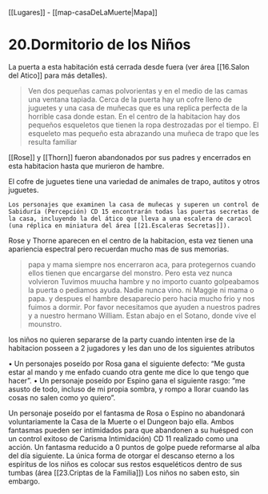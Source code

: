 [[Lugares]]  -  [[map-casaDeLaMuerte|Mapa]]

# 20.Dormitorio de los Niños

La puerta a esta habitación está cerrada desde fuera (ver área [[16.Salon del Atico]] para más detalles).

> Ven dos pequeñas camas polvorientas  y en el medio de las camas una ventana tapiada. Cerca de la puerta hay un cofre lleno de juguetes y una casa de muñecas que es una replica perfecta de la horrible casa donde estan. En el centro de la habitacion hay dos pequeños esqueletos que tienen la ropa destrozadas por el tiempo. El esqueleto mas pequeño esta abrazando una muñeca de trapo que les resulta familiar

[[Rose]] y [[Thorn]] fueron abandonados por sus padres y encerrados en esta habitacion hasta que murieron de hambre. 

El cofre de juguetes tiene una variedad de animales de trapo, autitos y otros juguetes.

```ad-note
Los personajes que examinen la casa de muñecas y superen un control de Sabiduría (Percepción) CD 15 encontrarán todas las puertas secretas de la casa, incluyendo la del ático que lleva a una escalera de caracol (una réplica en miniatura del área [[21.Escaleras Secretas]]).
```

Rose y Thorne aparecen en el centro de la habitacion, esta vez tienen una apariencia espectral pero recuerdan mucho mas de sus memorias. 

> papa y mama siempre nos encerraron aca, para protegernos cuando ellos tienen que encargarse del monstro. Pero esta vez nunca volvieron
> Tuvimos muucha hambre y no importo cuanto golpeabamos la puerta o pediamos ayuda. Nadie nunca vino. ni Maggie ni mama o papa.
> y despues el hambre desaparecio pero hacia mucho frio  y nos fuimos a dormir.
> Por favor necesitamos que ayuden a nuestros padres y a nuestro hermano William. Estan abajo en el Sotano, donde vive el mounstro. 

los niños no quieren separarse de la party cuando intenten irse de la habitacion posseen a 2 jugadores y les dan uno de los siguientes atributos

• Un personajes poseído por Rosa gana el siguiente defecto: “Me gusta estar al mando y me enfado cuando otra gente me dice lo que tengo que hacer”. 
• Un personaje poseído por Espino gana el siguiente rasgo: “me asusto de todo, incluso de mi propia sombra, y rompo a llorar cuando las cosas no salen como yo quiero”.


Un personaje poseído por el fantasma de Rosa o Espino no abandonará voluntariamente la Casa de la Muerte o el Dungeon bajo ella. Ambos fantasmas pueden ser intimidados para que abandonen a su huésped con un control exitoso de Carisma Intimidación) CD 11 realizado como una acción. Un fantasma reducido a 0 puntos de golpe puede reformarse al alba del día siguiente. La única forma de otorgar el descanso eterno a los espíritus de los niños es colocar sus restos esqueléticos dentro de sus tumbas (área [[23.Criptas de la Familia]]) Los niños no saben esto, sin embargo.
